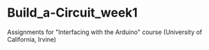 # Build_a-Circuit_week1
 Assignments for "Interfacing with the Arduino" course (University of California, Irvine)
